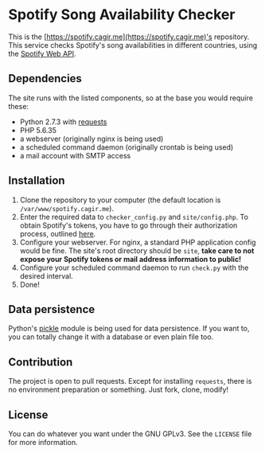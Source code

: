 # Spotify Song Availability Checker

This is the [https://spotify.cagir.me](https://spotify.cagir.me)'s repository. This service checks Spotify's song availabilities in different countries, using the [Spotify Web API](https://beta.developer.spotify.com/documentation/web-api/).

## Dependencies

The site runs with the listed components, so at the base you would require these:

* Python 2.7.3 with [requests](https://github.com/requests/requests)
* PHP 5.6.35
* a webserver (originally nginx is being used)
* a scheduled command daemon (originally crontab is being used)
* a mail account with SMTP access

## Installation

1. Clone the repository to your computer (the default location is `/var/www/spotify.cagir.me`).
2. Enter the required data to `checker_config.py` and `site/config.php`. To obtain Spotify's tokens, you have to go through their authorization process, outlined [here](https://beta.developer.spotify.com/documentation/general/guides/authorization-guide/).
3. Configure your webserver. For nginx, a standard PHP application config would be fine. The site's root directory should be `site`, **take care to not expose your Spotify tokens or mail address information to public!**
4. Configure your scheduled command daemon to run `check.py` with the desired interval.
5. Done!

## Data persistence

Python's [pickle](https://docs.python.org/2/library/pickle.html) module is being used for data persistence. If you want to, you can totally change it with a database or even plain file too.

## Contribution

The project is open to pull requests. Except for installing `requests`, there is no environment preparation or something. Just fork, clone, modify!

## License

You can do whatever you want under the GNU GPLv3. See the `LICENSE` file for more information.
